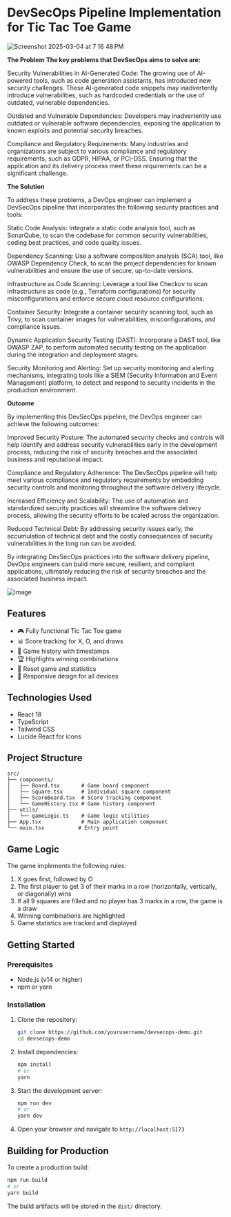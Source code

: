 # DevSecOps Pipeline Implementation for Tic Tac Toe Game

![Screenshot 2025-03-04 at 7 16 48 PM](https://github.com/user-attachments/assets/7ed79f9c-9144-4870-accd-500085a15592)


**The Problem**
**The key problems that DevSecOps aims to solve are:**

Security Vulnerabilities in AI-Generated Code:
The growing use of AI-powered tools, such as code generation assistants, has introduced new security challenges. 
These AI-generated code snippets may inadvertently introduce vulnerabilities, such as hardcoded credentials or the use of outdated, vulnerable dependencies.

Outdated and Vulnerable Dependencies:
Developers may inadvertently use outdated or vulnerable software dependencies, exposing the application to known exploits and potential security breaches.

Compliance and Regulatory Requirements:
Many industries and organizations are subject to various compliance and regulatory requirements, such as GDPR, HIPAA, or PCI-DSS. Ensuring that the application and its delivery process meet these requirements can be a significant challenge.

**The Solution**

To address these problems, a DevOps engineer can implement a DevSecOps pipeline that incorporates the following security practices and tools:


Static Code Analysis:
Integrate a static code analysis tool, such as SonarQube, to scan the codebase for common security vulnerabilities, coding best practices, and code quality issues.

Dependency Scanning:
Use a software composition analysis (SCA) tool, like OWASP Dependency Check, to scan the project dependencies for known vulnerabilities and ensure the use of secure, up-to-date versions.

Infrastructure as Code Scanning: 
Leverage a tool like Checkov to scan infrastructure as code (e.g., Terraform configurations) for security misconfigurations and enforce secure cloud resource configurations.

Container Security: 
Integrate a container security scanning tool, such as Trivy, to scan container images for vulnerabilities, misconfigurations, and compliance issues.

Dynamic Application Security Testing (DAST): 
Incorporate a DAST tool, like OWASP ZAP, to perform automated security testing on the application during the integration and deployment stages.

Security Monitoring and Alerting: 
Set up security monitoring and alerting mechanisms, integrating tools like a SIEM (Security Information and Event Management) platform, to detect and respond to security incidents in the production environment.

**Outcome**

By implementing this DevSecOps pipeline, the DevOps engineer can achieve the following outcomes:

Improved Security Posture:
The automated security checks and controls will help identify and address security vulnerabilities early in the development process, reducing the risk of security breaches and the associated business and reputational impact.

Compliance and Regulatory Adherence:
The DevSecOps pipeline will help meet various compliance and regulatory requirements by embedding security controls and monitoring throughout the software delivery lifecycle.

Increased Efficiency and Scalability:
The use of automation and standardized security practices will streamline the software delivery process, allowing the security efforts to be scaled across the organization.

Reduced Technical Debt:
By addressing security issues early, the accumulation of technical debt and the costly consequences of security vulnerabilities in the long run can be avoided.

By integrating DevSecOps practices into the software delivery pipeline, DevOps engineers can build more secure, resilient, and compliant applications, ultimately reducing the risk of security breaches and the associated business impact.



![image](https://github.com/user-attachments/assets/5b2813a5-f493-4665-8964-77359b5be93a)

## Features

- 🎮 Fully functional Tic Tac Toe game
- 📊 Score tracking for X, O, and draws
- 📜 Game history with timestamps
- 🏆 Highlights winning combinations
- 🔄 Reset game and statistics
- 📱 Responsive design for all devices

## Technologies Used

- React 18
- TypeScript
- Tailwind CSS
- Lucide React for icons

## Project Structure

```
src/
├── components/
│   ├── Board.tsx       # Game board component
│   ├── Square.tsx      # Individual square component
│   ├── ScoreBoard.tsx  # Score tracking component
│   └── GameHistory.tsx # Game history component
├── utils/
│   └── gameLogic.ts    # Game logic utilities
├── App.tsx             # Main application component
└── main.tsx           # Entry point
```

## Game Logic

The game implements the following rules:

1. X goes first, followed by O
2. The first player to get 3 of their marks in a row (horizontally, vertically, or diagonally) wins
3. If all 9 squares are filled and no player has 3 marks in a row, the game is a draw
4. Winning combinations are highlighted
5. Game statistics are tracked and displayed

## Getting Started

### Prerequisites

- Node.js (v14 or higher)
- npm or yarn

### Installation

1. Clone the repository:
   ```bash
   git clone https://github.com/yourusername/devsecops-demo.git
   cd devsecops-demo
   ```

2. Install dependencies:
   ```bash
   npm install
   # or
   yarn
   ```

3. Start the development server:
   ```bash
   npm run dev
   # or
   yarn dev
   ```

4. Open your browser and navigate to `http://localhost:5173`

## Building for Production

To create a production build:

```bash
npm run build
# or
yarn build
```

The build artifacts will be stored in the `dist/` directory.

